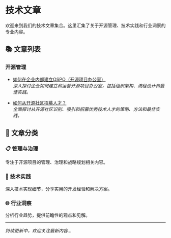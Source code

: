 # 技术文章

欢迎来到我们的技术文章集合。这里汇集了关于开源管理、技术实践和行业洞察的专业内容。

## 📚 文章列表

### 开源管理

- [如何在企业内部建立OSPO（开源项目办公室）](/articles/ospo-guide)  
  *深入探讨企业如何建立和运营开源项目办公室，包括组织架构、流程设计和最佳实践。*
  
- [如何从开源社区招募人才？](/articles/recruiting-open-source-talent)  
  *全面探讨从开源社区识别、吸引和招募优秀技术人才的策略、方法和最佳实践。*

## 🎯 文章分类

### 📋 管理与治理
专注于开源项目的管理、治理和战略规划相关内容。

### 🔧 技术实践  
深入技术实现细节，分享实用的开发经验和解决方案。

### 🌐 行业洞察
分析行业趋势，提供前瞻性的观点和见解。

---

*持续更新中，欢迎关注最新内容...*